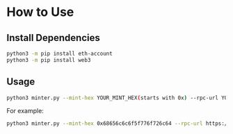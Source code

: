 # How to Use

## Install Dependencies
```bash
python3 -m pip install eth-account
python3 -m pip install web3
```

## Usage

```bash
python3 minter.py --mint-hex YOUR_MINT_HEX(starts with 0x) --rpc-url YOUR_RPC_URL --private-key YOUR_PRIVATE_KEY --times YOUR_MINT_TIMES
```
For example:
```bash
python3 minter.py --mint-hex 0x68656c6c6f5f776f726c64 --rpc-url https://binance.llamarpc.com --private-key ac0974bec39a17e36ba4a6b4d238ff944bacb478cbed5efcae784d7bf4f2ff80 --times 2
```